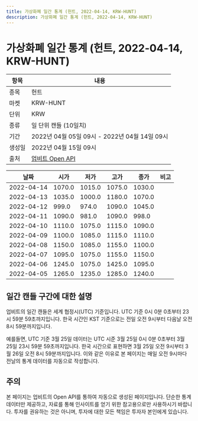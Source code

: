 ```yaml
---
title: 가상화폐 일간 통계 (헌트, 2022-04-14, KRW-HUNT)
description: 가상화폐 일간 통계 (헌트, 2022-04-14, KRW-HUNT)
---
```



가상화폐 일간 통계 (헌트, 2022-04-14, KRW-HUNT)
===

|항목|내용|
|--|--|
|종목|헌트|
|마켓|KRW-HUNT|
|단위|KRW|
|종류|일 단위 캔들 (10일치)|
|기간|2022년 04월 05일 09시 - 2022년 04월 14일 09시|
|생성일|2022년 04월 15일 09시|
|출처|[업비트 Open API](https://docs.upbit.com)|


|날짜|시가|저가|고가|종가|비고|
|--|--|--|--|--|--|
|2022-04-14|1070.0|1015.0|1075.0|1030.0|    |
|2022-04-13|1035.0|1000.0|1180.0|1070.0|    |
|2022-04-12|999.0|974.0|1090.0|1045.0|    |
|2022-04-11|1090.0|981.0|1090.0|998.0|    |
|2022-04-10|1110.0|1075.0|1115.0|1090.0|    |
|2022-04-09|1100.0|1085.0|1115.0|1110.0|    |
|2022-04-08|1150.0|1085.0|1155.0|1100.0|    |
|2022-04-07|1095.0|1075.0|1155.0|1150.0|    |
|2022-04-06|1245.0|1075.0|1425.0|1095.0|    |
|2022-04-05|1265.0|1235.0|1285.0|1240.0|    |


일간 캔들 구간에 대한 설명
---


업비트의 일간 캔들은 세계 협정시(UTC) 기준입니다. 
UTC 기준 0시 0분 0초부터 23시 59분 59초까지입니다. 
한국 시간인 KST 기준으로는 전일 오전 9시부터 다음날 오전 8시 59분까지입니다. 


예를들면, UTC 기준 3월 25일 데이터는 UTC 시준 3월 25일 0시 0분 0초부터 3월 25일 23시 59분 59초까지입니다. 
한국 시간으로 표현하면 3월 25일 오전 9시부터 3월 26일 오전 8시 59분까지입니다. 
이와 같은 이유로 본 페이지는 매일 오전 9시마다 전날의 통계 데이터를 자동으로 작성합니다. 


주의
---


본 페이지는 업비트의 Open API를 통하여 자동으로 생성된 페이지입니다. 
단순한 통계 데이터만 제공하고, 자료를 통해 인사이트를 얻기 위한 참고용으로만 사용하시기 바랍니다. 
투자를 권유하는 것은 아니며, 투자에 대한 모든 책임은 투자자 본인에게 있습니다. 

